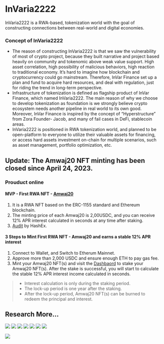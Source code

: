 # InVaria2222
InVaria2222 is a RWA-based, tokenization world with the goal of constructing connections between real-world and digital economies. 


### Concept of InVaria2222 
- The reason of constructing InVaria2222 is that we saw the vulnerability of most of crypto project, because they built narrative and project based heavily on community and tokenomic above weak value support. High asset correlation, high possibility of malicious behaviors, high reaction to traditional economy. It’s hard to imagine how blockchain and cryptocurrency could go mainstream. Therefore, InVar Finance set up a plan and fund to acquire hard resources, and deal with regulation, just for riding the trend in long-term perspective. 
- Infrastructure of tokenization is defined as flagship product of InVar Finance, which named InVaria2222. The main reason of why we choose to develop tokenization as foundation is we strongly believe crypto ecosystem needs another pipeline in real world to its own good. Moreover, InVar Finance is inspired by the concept of “Hyperstructure” from Zora Founder- Jacob, and many of fail cases in DeFi, stablecoin areas.
- InVaria2222 is positioned in RWA tokenization world, and planned to be open-platform to everyone to utilize their valuable assets for financing, or access hard assets investment on-chain for multiple scenarios, such as asset management, portfolio optimization, etc.


## Update: The Amwaj20 NFT minting has been closed since April 24, 2023.

### Prouduct online 
#### MVP - First RWA NFT - [Amwaj20](https://app.invar.finance/tw/propertyinfo)
1. It is a RWA NFT based on the ERC-1155 standard and Ethereum blockchain. 
2. The minting price of each Amwaj20 is 2,00USDC, and you can receive 12% APR interest calculated in seconds at any time after staking.
3. [Audit](https://github.com/HashEx/public_audits/blob/master/InVaria2222/InVaria2222.pdf) by HashEx.


#### 3 Steps to Mint First RWA NFT -  Amwaj20 and earns a stable 12% APR interest
1. Connect to Wallet, and Switch to Etherum Mainnet.
2. Approve more than 2,000 USDC and ensure enough ETH to pay gas fee.
3. Mint your Amwaj20 NFT(s) and visit the [Dashbaord](https://app.invar.finance/dashboard) to stake your Amwaj20 NFT(s). After the stake is successful, you will start to calculate the stable 12% APR interest income calculated in seconds.
> - Interest calculation is only during the staking period. 
> - The lock-up period is one year after the staking.
> - After the lock-up period, Amwaj20 NFT(s) can be burned to redeem the principal and interest.





## Research More...
[<img src="https://img.shields.io/badge/INVAR FINANCE-6D8299?style=for-the-badge&logo=&logoColor=white">](https://invar.finance/)
[<img src="https://img.shields.io/badge/INVARIA 2222-CAB8FF?style=for-the-badge&logo=&logoColor=white">](https://app.invar.finance/invaria2222)
[<img src="https://img.shields.io/badge/Twitter-1DA1F2?style=for-the-badge&logo=twitter&logoColor=white">](https://twitter.com/InVarFinance)
[<img src="https://img.shields.io/badge/Discord-5865F2?style=for-the-badge&logo=discord&logoColor=white">](https://discord.com/invite/BrzPWYut4p)
[<img src="https://img.shields.io/badge/YouTube-FF0000?style=for-the-badge&logo=youtube&logoColor=white">](https://www.youtube.com/channel/UCE6nLXvFjITq0IAsXipnkqQ)
[<img src="https://img.shields.io/badge/Medium-12100E?style=for-the-badge&logo=medium&logoColor=white">](https://medium.com/@invar.finance)
[<img src="https://img.shields.io/badge/linktree-39E09B?style=for-the-badge&logo=linktree&logoColor=white">](https://linktr.ee/invarfinance)


[<img src="https://img.shields.io/static/v1?label=All Supported by &message=PivoTerra&color=FBCB0A">](https://pivoterra.notion.site/) 

